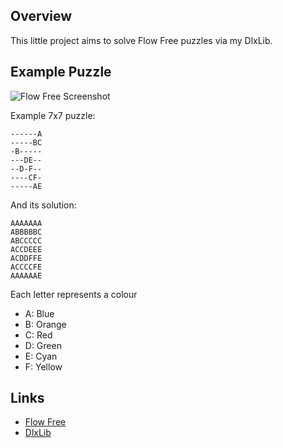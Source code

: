 
## Overview

This little project aims to solve Flow Free puzzles via my DlxLib.

## Example Puzzle

![Flow Free Screenshot](http://a5.mzstatic.com/eu/r30/Purple/v4/ee/f2/15/eef2159e-9995-4b45-f93f-667aa4522540/screen480x480.jpeg "Flow Free Screenshot")

Example 7x7 puzzle:

```
------A
-----BC
-B-----
---DE--
--D-F--
----CF-
-----AE
```

And its solution:

```
AAAAAAA
ABBBBBC
ABCCCCC
ACCDEEE
ACDDFFE
ACCCCFE
AAAAAAE
```

Each letter represents a colour

* A: Blue
* B: Orange
* C: Red
* D: Green
* E: Cyan
* F: Yellow

## Links

* [Flow Free](https://itunes.apple.com/gb/app/flow-free/id526641427 "Flow Free")
* [DlxLib](https://github.com/taylorjg/DlxLib "DlxLib")
